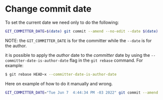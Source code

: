 # Change commit date

To set the current date we need only to do the following:

```bash
GIT_COMMITTER_DATE=$(date) git commit --amend --no-edit --date $(date)
```

NOTE: the `GIT_COMMITTER_DATE` is for the committer while the `--date` is for the author.

it is possible to apply the _author_ date to the _committer_ date by using the `--committer-date-is-author-date` flag in the `git rebase` command. For example:

```bash
$ git rebase HEAD~x --committer-date-is-author-date
```

Here on example of how to do it manually and wrong.

```bash
GIT_COMMITTER_DATE="Tue Jun 7  4:44:34 PM -03 2022" git commit --amend --no-edit --date "Tue Jun 7  4:44:34 PM -03 2022"
```
